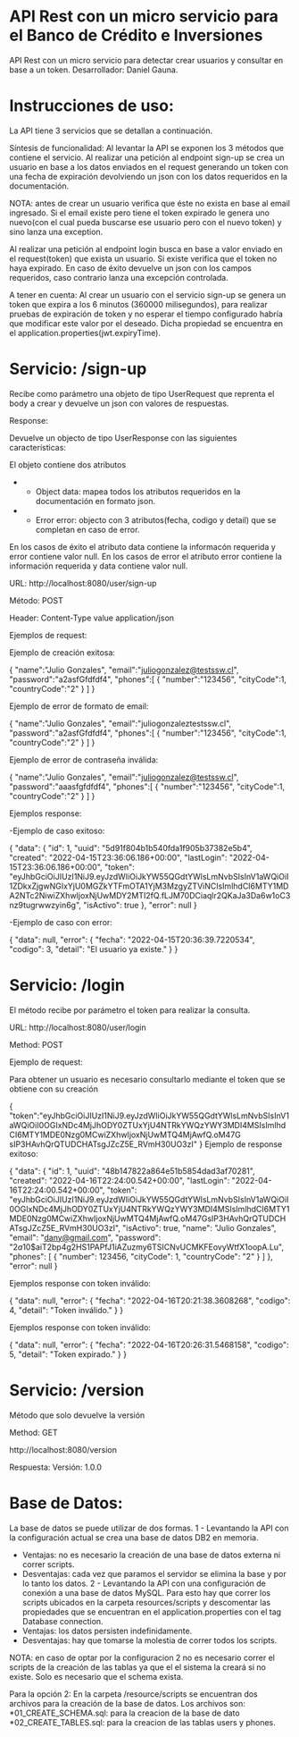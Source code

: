 # API Rest con un micro servicio para el Banco de Crédito e Inversiones
API Rest con un micro servicio para detectar crear usuarios y consultar en base a un token.
Desarrollador: Daniel Gauna.
# 
# Instrucciones de uso:

La API tiene 3 servicios que se detallan a continuación.

Síntesis de funcionalidad:
Al levantar la API se exponen los 3 métodos que contiene el servicio. 
Al realizar una petición al endpoint sign-up se crea un usuario en base a los datos enviados en el request generando un token con una fecha de expiración
devolviendo un json con los datos requeridos en la documentación.

NOTA: antes de crear un usuario verifica que éste no exista en base al email ingresado. Si el email existe pero tiene el token expirado 
le genera uno nuevo(con el cual pueda buscarse ese usuario pero con el nuevo token) y sino lanza una exception.

Al realizar una petición al endpoint login busca en base a valor enviado en el request(token) que exista un usuario. Si existe verifica que el token 
no haya expirado. En caso de éxito devuelve un json con los campos requeridos, caso contrario lanza una excepción controlada.

A tener en cuenta:
Al crear un usuario con el servicio sign-up se genera un token que expira a los 6 minutos (360000 milisegundos), para realizar pruebas de expiración de token
y no esperar el tiempo configurado habría que modificar este valor por el deseado. Dicha propiedad se encuentra en el application.properties(jwt.expiryTime).
# 
# Servicio: /sign-up
Recibe como parámetro una objeto de tipo UserRequest que reprenta el body a crear y devuelve un json con valores de respuestas.

Response:

Devuelve un objecto de tipo UserResponse con las siguientes características:

El objeto contiene dos atributos

* - Object data: mapea todos los atributos requeridos en la documentación en formato json.
* - Error error: objecto con 3 atributos(fecha, codigo y detail) que se completan en caso de error.

En los casos de éxito el atributo data contiene la informacón requerida y error contiene valor null.
En los casos de error el atributo error contiene la información requerida y data contiene valor null.


URL: http://localhost:8080/user/sign-up

Método: POST

Header: Content-Type value application/json

Ejemplos de request:

Ejemplo de creación exitosa:

{
   "name":"Julio Gonzales",
   "email":"juliogonzalez@testssw.cl",
   "password":"a2asfGfdfdf4",
   "phones":[
      {
         "number":"123456",
         "cityCode":1,
         "countryCode":"2"
      }
   ]
}

Ejemplo de error de formato de email:

{
   "name":"Julio Gonzales",
   "email":"juliogonzaleztestssw.cl",
   "password":"a2asfGfdfdf4",
   "phones":[
      {
         "number":"123456",
         "cityCode":1,
         "countryCode":"2"
      }
   ]
}

Ejemplo de error de contraseña inválida:

{
   "name":"Julio Gonzales",
   "email":"juliogonzalez@testssw.cl",
   "password":"aaasfgfdfdf4",
   "phones":[
      {
         "number":"123456",
         "cityCode":1,
         "countryCode":"2"
      }
   ]
}

Ejemplos response:

-Ejemplo de caso exitoso:

{
    "data": {
        "id": 1,
        "uuid": "5d91f804b1b540fda1f905b37382e5b4",
        "created": "2022-04-15T23:36:06.186+00:00",
        "lastLogin": "2022-04-15T23:36:06.186+00:00",
        "token": "eyJhbGciOiJIUzI1NiJ9.eyJzdWIiOiJkYW55QGdtYWlsLmNvbSIsInV1aWQiOiI1ZDkxZjgwNGIxYjU0MGZkYTFmOTA1YjM3MzgyZTViNCIsImlhdCI6MTY1MDA2NTc2NiwiZXhwIjoxNjUwMDY2MTI2fQ.fLJM70DCiaqlr2QKaJa3Da6w1oC3nz9tugrwwzyin6g",
        "isActivo": true
    },
    "error": null
}

-Ejemplo de caso con error:

{
    "data": null,
    "error": {
        "fecha": "2022-04-15T20:36:39.7220534",
        "codigo": 3,
        "detail": "El usuario ya existe."
    }
}

# 
# Servicio: /login
El método recibe por parámetro el token para realizar la consulta.

URL: http://localhost:8080/user/login

Method: POST

Ejemplo de request:

Para obtener un usuario es necesario consultarlo mediante el token que se obtiene con su creación

{
   	"token":"eyJhbGciOiJIUzI1NiJ9.eyJzdWIiOiJkYW55QGdtYWlsLmNvbSIsInV1aWQiOiI0OGIxNDc4MjJhODY0ZTUxYjU4NTRkYWQzYWY3MDI4MSIsImlhdCI6MTY1MDE0Nzg0MCwiZXhwIjoxNjUwMTQ4MjAwfQ.oM47G										sIP3HAvhQrQTUDCHATsgJZcZ5E_RVmH30UO3zI"
}
Ejemplo de response exitoso:

{
    "data": {
        "id": 1,
        "uuid": "48b147822a864e51b5854dad3af70281",
        "created": "2022-04-16T22:24:00.542+00:00",
        "lastLogin": "2022-04-16T22:24:00.542+00:00",
        "token": "eyJhbGciOiJIUzI1NiJ9.eyJzdWIiOiJkYW55QGdtYWlsLmNvbSIsInV1aWQiOiI0OGIxNDc4MjJhODY0ZTUxYjU4NTRkYWQzYWY3MDI4MSIsImlhdCI6MTY1MDE0Nzg0MCwiZXhwIjoxNjUwMTQ4MjAwfQ.oM47GsIP3HAvhQrQTUDCHATsgJZcZ5E_RVmH30UO3zI",
        "isActivo": true,
        "name": "Julio Gonzales",
        "email": "dany@gmail.com",
        "password": "$2a$10$aiT2bp4g2HS1PAPfJ1iAZuzmy6TSICNvUCMKFEovyWtfX1oopA.Lu",
        "phones": [
            {
                "number": 123456,
                "cityCode": 1,
                "countryCode": "2"
            }
        ]
    },
    "error": null
}

Ejemplos response con token inválido:

{
    "data": null,
    "error": {
        "fecha": "2022-04-16T20:21:38.3608268",
        "codigo": 4,
        "detail": "Token inválido."
    }
}

Ejemplos response con token inválido:

{
    "data": null,
    "error": {
        "fecha": "2022-04-16T20:26:31.5468158",
        "codigo": 5,
        "detail": "Token expirado."
    }
}
# 
# Servicio: /version

Método que solo devuelve la versión

Method: GET

http://localhost:8080/version

Respuesta: Versión: 1.0.0

# 
# Base de Datos:

La base de datos se puede utilizar de dos formas.
1 - Levantando la API con la configuración actual se crea una base de datos DB2 en memoria.
 * Ventajas: no es necesario la creación de una base de datos externa ni correr scripts.
 * Desventajas: cada vez que paramos el servidor se elimina la base y por lo tanto los datos.
2 - Levantando la API con una configuración de conexión a una base de datos MySQL. Para esto hay que correr los scripts ubicados en la carpeta resources/scripts y descomentar las propiedades que se encuentran en el application.properties con el tag Database connection.
 * Ventajas: los datos persisten indefinidamente.
 * Desventajas: hay que tomarse la molestia de correr todos los scripts.

NOTA: en caso de optar por la configuracion 2 no es necesario correr el scripts de la creación de las tablas ya que el el sistema la creará si no existe.
Solo es necesario que el schema exista.

Para la opción 2:
En la carpeta /resource/scripts se encuentran dos archivos para la creación de la base de datos.
Los archivos son:
*01_CREATE_SCHEMA.sql: para la creacion de la base de dato
*02_CREATE_TABLES.sql: para la creacion de las tablas users y phones.

